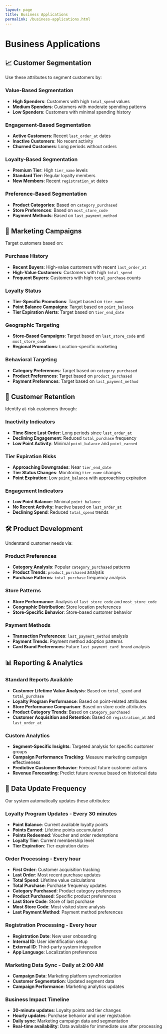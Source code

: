 ```yaml
---
layout: page
title: Business Applications
permalink: /business-applications.html
---
```


# Business Applications

## 📈 Customer Segmentation

Use these attributes to segment customers by:

### Value-Based Segmentation
- **High Spenders**: Customers with high `total_spend` values
- **Medium Spenders**: Customers with moderate spending patterns
- **Low Spenders**: Customers with minimal spending history

### Engagement-Based Segmentation
- **Active Customers**: Recent `last_order_at` dates
- **Inactive Customers**: No recent activity
- **Churned Customers**: Long periods without orders

### Loyalty-Based Segmentation
- **Premium Tier**: High `tier_name` levels
- **Standard Tier**: Regular loyalty members
- **New Members**: Recent `registration_at` dates

### Preference-Based Segmentation
- **Product Categories**: Based on `category_purchased`
- **Store Preferences**: Based on `most_store_code`
- **Payment Methods**: Based on `last_payment_method`

## 🎯 Marketing Campaigns

Target customers based on:

### Purchase History
- **Recent Buyers**: High-value customers with recent `last_order_at`
- **High-Value Customers**: Customers with high `total_spend`
- **Frequent Buyers**: Customers with high `total_purchase` counts

### Loyalty Status
- **Tier-Specific Promotions**: Target based on `tier_name`
- **Point Balance Campaigns**: Target based on `point_balance`
- **Tier Expiration Alerts**: Target based on `tier_end_date`

### Geographic Targeting
- **Store-Based Campaigns**: Target based on `last_store_code` and `most_store_code`
- **Regional Promotions**: Location-specific marketing

### Behavioral Targeting
- **Category Preferences**: Target based on `category_purchased`
- **Product Preferences**: Target based on `product_purchased`
- **Payment Preferences**: Target based on `last_payment_method`

## 🔄 Customer Retention

Identify at-risk customers through:

### Inactivity Indicators
- **Time Since Last Order**: Long periods since `last_order_at`
- **Declining Engagement**: Reduced `total_purchase` frequency
- **Low Point Activity**: Minimal `point_balance` and `point_earned`

### Tier Expiration Risks
- **Approaching Downgrades**: Near `tier_end_date`
- **Tier Status Changes**: Monitoring `tier_name` changes
- **Point Expiration**: Low `point_balance` with approaching expiration

### Engagement Indicators
- **Low Point Balance**: Minimal `point_balance`
- **No Recent Activity**: Inactive based on `last_order_at`
- **Declining Spend**: Reduced `total_spend` trends

## 🛠️ Product Development

Understand customer needs via:

### Product Preferences
- **Category Analysis**: Popular `category_purchased` patterns
- **Product Trends**: `product_purchased` analysis
- **Purchase Patterns**: `total_purchase` frequency analysis

### Store Patterns
- **Store Performance**: Analysis of `last_store_code` and `most_store_code`
- **Geographic Distribution**: Store location preferences
- **Store-Specific Behavior**: Store-based customer behavior

### Payment Methods
- **Transaction Preferences**: `last_payment_method` analysis
- **Payment Trends**: Payment method adoption patterns
- **Card Brand Preferences**: Future `last_payment_card_brand` analysis

## 📊 Reporting & Analytics

### Standard Reports Available
- **Customer Lifetime Value Analysis**: Based on `total_spend` and `total_purchase`
- **Loyalty Program Performance**: Based on point-related attributes
- **Store Performance Comparison**: Based on store code attributes
- **Product Category Trends**: Based on `category_purchased`
- **Customer Acquisition and Retention**: Based on `registration_at` and `last_order_at`

### Custom Analytics
- **Segment-Specific Insights**: Targeted analysis for specific customer groups
- **Campaign Performance Tracking**: Measure marketing campaign effectiveness
- **Predictive Customer Behavior**: Forecast future customer actions
- **Revenue Forecasting**: Predict future revenue based on historical data

## 🔄 Data Update Frequency

Our system automatically updates these attributes:

### **Loyalty Program Updates** - Every 30 minutes
- **Point Balance**: Current available loyalty points
- **Points Earned**: Lifetime points accumulated  
- **Points Redeemed**: Voucher and order redemptions
- **Loyalty Tier**: Current membership level
- **Tier Expiration**: Tier expiration dates

### **Order Processing** - Every hour
- **First Order**: Customer acquisition tracking
- **Last Order**: Most recent purchase updates
- **Total Spend**: Lifetime value calculations
- **Total Purchase**: Purchase frequency updates
- **Category Purchased**: Product category preferences
- **Product Purchased**: Specific product preferences
- **Last Store Code**: Store of last purchase
- **Most Store Code**: Most visited store analysis
- **Last Payment Method**: Payment method preferences

### **Registration Processing** - Every hour
- **Registration Date**: New user onboarding
- **Internal ID**: User identification setup
- **External ID**: Third-party system integration
- **App Language**: Localization preferences

### **Marketing Data Sync** - Daily at 2:00 AM
- **Campaign Data**: Marketing platform synchronization
- **Customer Segmentation**: Updated segment data
- **Campaign Performance**: Marketing analytics updates

### **Business Impact Timeline**
- **30-minute updates**: Loyalty points and tier changes
- **Hourly updates**: Purchase behavior and user registration
- **Daily sync**: Marketing campaign data and segmentation
- **Real-time availability**: Data available for immediate use after processing
